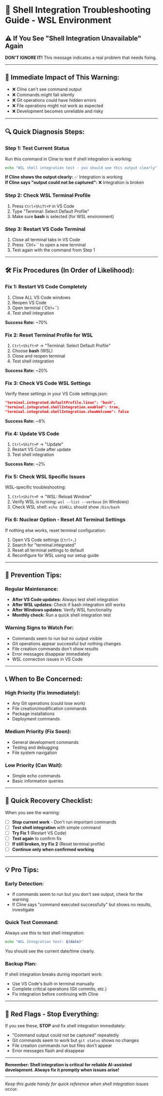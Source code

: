 # 🔧 Shell Integration Troubleshooting Guide - WSL Environment

## ⚠️ If You See \"Shell Integration Unavailable\" Again

**DON'T IGNORE IT!** This message indicates a real problem that needs fixing.

---

## 🚨 **Immediate Impact of This Warning:**
- ❌ Cline can't see command output
- ❌ Commands might fail silently
- ❌ Git operations could have hidden errors
- ❌ File operations might not work as expected
- ❌ Development becomes unreliable and risky

---

## 🔍 **Quick Diagnosis Steps:**

### **Step 1: Test Current Status**
Run this command in Cline to test if shell integration is working:
```bash
echo "WSL shell integration test - you should see this output clearly"
```

**If Cline shows the output clearly:** ✅ Integration is working  
**If Cline says "output could not be captured":** ❌ Integration is broken

### **Step 2: Check WSL Terminal Profile**
1. Press `Ctrl+Shift+P` in VS Code
2. Type "Terminal: Select Default Profile"
3. Make sure **bash** is selected (for WSL environment)

### **Step 3: Restart VS Code Terminal**
1. Close all terminal tabs in VS Code
2. Press `Ctrl+`` to open a new terminal
3. Test again with the command from Step 1

---

## 🛠️ **Fix Procedures (In Order of Likelihood):**

### **Fix 1: Restart VS Code Completely**
1. Close ALL VS Code windows
2. Reopen VS Code
3. Open terminal (`Ctrl+``)
4. Test shell integration

**Success Rate:** ~70%

### **Fix 2: Reset Terminal Profile for WSL**
1. `Ctrl+Shift+P` → "Terminal: Select Default Profile"
2. Choose **bash** (WSL)
3. Close and reopen terminal
4. Test shell integration

**Success Rate:** ~20%

### **Fix 3: Check VS Code WSL Settings**
Verify these settings in your VS Code settings.json:
```json
"terminal.integrated.defaultProfile.linux": "bash",
"terminal.integrated.shellIntegration.enabled": true,
"terminal.integrated.shellIntegration.showWelcome": false
```

**Success Rate:** ~8%

### **Fix 4: Update VS Code**
1. `Ctrl+Shift+P` → "Update"
2. Restart VS Code after update
3. Test shell integration

**Success Rate:** ~2%

### **Fix 5: Check WSL Specific Issues**
WSL-specific troubleshooting:
1. `Ctrl+Shift+P` → "WSL: Reload Window"
2. Verify WSL is running: `wsl --list --verbose` (in Windows)
3. Check WSL shell: `echo $SHELL` should show `/bin/bash`

### **Fix 6: Nuclear Option - Reset All Terminal Settings**
If nothing else works, reset terminal configuration:
1. Open VS Code settings (`Ctrl+,`)
2. Search for "terminal.integrated"
3. Reset all terminal settings to default
4. Reconfigure for WSL using our setup guide

---

## 🎯 **Prevention Tips:**

### **Regular Maintenance:**
- **After VS Code updates:** Always test shell integration
- **After WSL updates:** Check if bash integration still works
- **After Windows updates:** Verify WSL functionality
- **Monthly check:** Run a quick shell integration test

### **Warning Signs to Watch For:**
- Commands seem to run but no output visible
- Git operations appear successful but nothing changes
- File creation commands don't show results
- Error messages disappear immediately
- WSL connection issues in VS Code

---

## 📞 **When to Be Concerned:**

### **High Priority (Fix Immediately):**
- Any Git operations (could lose work)
- File creation/modification commands
- Package installations
- Deployment commands

### **Medium Priority (Fix Soon):**
- General development commands
- Testing and debugging
- File system navigation

### **Low Priority (Can Wait):**
- Simple echo commands
- Basic information queries

---

## 🔄 **Quick Recovery Checklist:**

When you see the warning:

- [ ] **Stop current work** - Don't run important commands
- [ ] **Test shell integration** with simple command
- [ ] **Try Fix 1** (Restart VS Code)
- [ ] **Test again** to confirm fix
- [ ] **If still broken, try Fix 2** (Reset terminal profile)
- [ ] **Continue only when confirmed working**

---

## 💡 **Pro Tips:**

### **Early Detection:**
- If commands seem to run but you don't see output, check for the warning
- If Cline says "command executed successfully" but shows no results, investigate

### **Quick Test Command:**
Always use this to test shell integration:
```bash
echo "WSL Integration test: $(date)"
```
You should see the current date/time clearly.

### **Backup Plan:**
If shell integration breaks during important work:
- Use VS Code's built-in terminal manually
- Complete critical operations (Git commits, etc.)
- Fix integration before continuing with Cline

---

## 🚨 **Red Flags - Stop Everything:**

If you see these, **STOP** and fix shell integration immediately:
- "Command output could not be captured" repeatedly
- Git commands seem to work but `git status` shows no changes
- File creation commands run but files don't appear
- Error messages flash and disappear

---

**Remember: Shell integration is critical for reliable AI-assisted development. Always fix it promptly when issues arise!**

---

*Keep this guide handy for quick reference when shell integration issues occur.*
